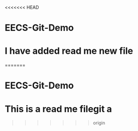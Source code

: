 <<<<<<< HEAD
# EECS-Git-Demo 

# I have added read me new file
=======
# EECS-Git-Demo

# This is a read me filegit a
>>>>>>> origin
